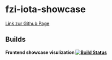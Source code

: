 # fzi-iota-showcase
[Link zur Github Page](https://raphaelmanke.github.io/fzi-iota-showcase/)


## Builds

#### Frontend showcase visulization [![Build Status](https://dev.azure.com/FZI-IOTA-showcase/IOTA-showcase/_apis/build/status/frontend-showcase-vis-build?branchName=master)](https://dev.azure.com/FZI-IOTA-showcase/IOTA-showcase/_build/latest?definitionId=1&branchName=master)